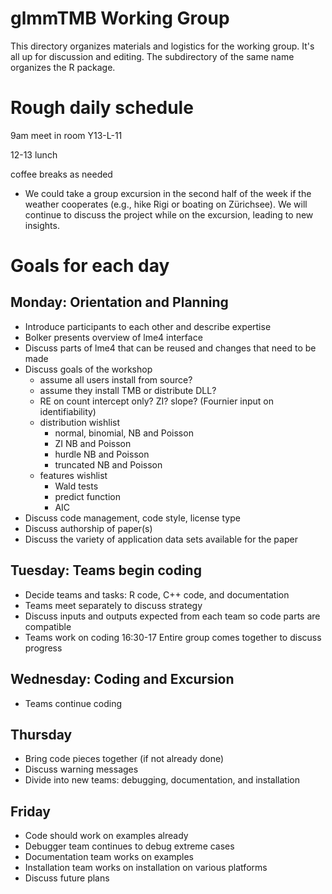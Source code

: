 # glmmTMB Working Group
This directory organizes materials and logistics for the working group. It's all up for discussion and editing. 
The subdirectory of the same name organizes the R package.

Rough daily schedule
==========
9am meet in room Y13-L-11

12-13 lunch

coffee breaks as needed

* We could take a group excursion in the second half of the week if the weather cooperates (e.g., hike Rigi or boating on Zürichsee). We will continue to discuss the project while on the excursion, leading to new insights.

Goals for each day
==========
Monday: Orientation and Planning
----------
* Introduce participants to each other and describe expertise
* Bolker presents overview of lme4 interface
* Discuss parts of lme4 that can be reused and changes that need to be made
* Discuss goals of the workshop
	* assume all users install from source?
	* assume they install TMB or distribute DLL?
	* RE on count intercept only? ZI? slope? (Fournier input on identifiability)
	* distribution wishlist
		* normal, binomial, NB and Poisson
		* ZI NB and Poisson
		* hurdle NB and Poisson
		* truncated NB and Poisson
	* features wishlist
		* Wald tests
		* predict function
		* AIC
* Discuss code management, code style, license type
* Discuss authorship of paper(s) 
* Discuss the variety of application data sets available for the paper
 

Tuesday: Teams begin coding
------------
* Decide teams and tasks: R code, C++ code, and documentation
* Teams meet separately to discuss strategy
* Discuss inputs and outputs expected from each team so code parts are compatible
* Teams work on coding
16:30-17 Entire group comes together to discuss progress

Wednesday: Coding and Excursion
------------
* Teams continue coding

Thursday
------------
* Bring code pieces together (if not already done)
* Discuss warning messages
* Divide into new teams: debugging, documentation, and installation

Friday
------------
* Code should work on examples already
* Debugger team continues to debug extreme cases
* Documentation team works on examples
* Installation team works on installation on various platforms
* Discuss future plans
